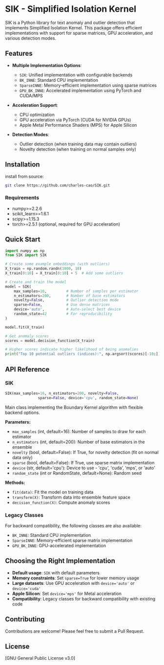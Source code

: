 # SIK - Simplified Isolation Kernel

SIK is a Python library for text anomaly and outlier detection that implements Simplified Isolation Kernel. This package offers efficient implementations with support for sparse matrices, GPU acceleration, and various detection modes.

## Features

- **Multiple Implementation Options**:
  - `SIK`: Unified implementation with configurable backends
  - `BK_INNE`: Standard CPU implementation
  - `SparseINNE`: Memory-efficient implementation using sparse matrices
  - `GPU_BK_INNE`: Accelerated implementation using PyTorch and CUDA/MPS

- **Acceleration Support**:
  - CPU optimization
  - GPU acceleration via PyTorch (CUDA for NVIDIA GPUs)
  - Apple Metal Performance Shaders (MPS) for Apple Silicon

- **Detection Modes**:
  - Outlier detection (when training data may contain outliers)
  - Novelty detection (when training on normal samples only)

## Installation
install from source:

```bash
git clone https://github.com/charles-cao/SIK.git
```

### Requirements

- numpy>=2.2.6
- scikit_learn>=1.6.1
- scipy>=1.15.3
- torch>=2.5.1 (optional, required for GPU acceleration)

## Quick Start

```python
import numpy as np
from SIK import SIK

# Create some example embeddings (with outliers)
X_train = np.random.randn(1000, 10)
X_train[0:10] = X_train[0:10] + 5  # Add some outliers

# Create and train the model
model = SIK(
    max_samples=16,         # Number of samples per estimator
    n_estimators=200,       # Number of base estimators
    novelty=False,          # Outlier detection mode
    sparse=False,           # Use dense matrices
    device='auto',          # Auto-select best device
    random_state=42         # For reproducibility
)

model.fit(X_train)

# Get anomaly scores
scores = model.decision_function(X_train)

# Higher scores indicate higher likelihood of being anomalies
print("Top 10 potential outliers (indices):", np.argsort(scores)[-10:])
```

## API Reference

### SIK

```python
SIK(max_samples=16, n_estimators=200, novelty=False, 
               sparse=False, device='cpu', random_state=None)
```

Main class implementing the Boundary Kernel algorithm with flexible backend options.

**Parameters:**
- `max_samples` (int, default=16): Number of samples to draw for each estimator
- `n_estimators` (int, default=200): Number of base estimators in the ensemble
- `novelty` (bool, default=False): If True, for novelty detection (fit on normal data only)
- `sparse` (bool, default=False): If True, use sparse matrix implementation
- `device` (str, default='cpu'): Device to use - 'cpu', 'cuda', 'mps', or 'auto'
- `random_state` (int or RandomState, default=None): Random seed

**Methods:**
- `fit(data)`: Fit the model on training data
- `transform(X)`: Transform data into ensemble feature space
- `decision_function(X)`: Compute anomaly scores

### Legacy Classes

For backward compatibility, the following classes are also available:

- `BK_INNE`: Standard CPU implementation
- `SparseINNE`: Memory-efficient sparse matrix implementation
- `GPU_BK_INNE`: GPU-accelerated implementation

## Choosing the Right Implementation

- **Default usage**: `SIK` with default parameters
- **Memory constraints**: Set `sparse=True` for lower memory usage
- **Large datasets**: Use GPU acceleration with `device='auto'` or `device='cuda'`
- **Apple Silicon**: Set `device='mps'` for Metal acceleration
- **Compatibility**: Legacy classes for backward compatibility with existing code


## Contributing

Contributions are welcome! Please feel free to submit a Pull Request.

## License

[GNU General Public License v3.0]
